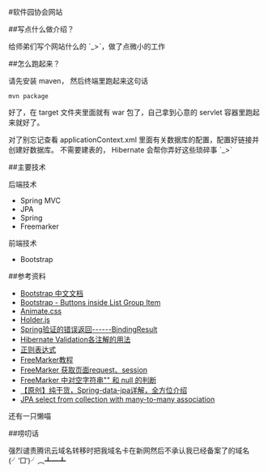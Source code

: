 #软件园协会网站

##写点什么做介绍？

给师弟们写个网站什么的 ˊ_>ˋ，做了点微小的工作

##怎么跑起来？

请先安装 maven， 然后终端里跑起来这句话

    mvn package

好了，在 target 文件夹里面就有 war 包了，自己拿到心意的 servlet 容器里跑起来就好了。

对了别忘记查看 applicationContext.xml 里面有关数据库的配置，配置好链接并创建好数据库。
不需要建表的， Hibernate 会帮你弄好这些琐碎事 ˊ_>ˋ

##主要技术

后端技术

- Spring MVC
- JPA
- Spring
- Freemarker

前端技术

- Bootstrap

##参考资料

- [Bootstrap 中文文档](http://v3.bootcss.com/)
- [Bootstrap - Buttons inside List Group Item](http://stackoverflow.com/questions/38373842/bootstrap-buttons-inside-list-group-item) 
- [Animate.css](https://daneden.github.io/animate.css/)
- [Holder.js](http://holderjs.com/)
- [Spring验证的错误返回------BindingResult](http://zyjustin9.iteye.com/blog/2002606)
- [Hibernate Validation各注解的用法](http://tcrct.iteye.com/blog/1329823)
- [正则表达式](https://zh.wikipedia.org/wiki/%E6%AD%A3%E5%88%99%E8%A1%A8%E8%BE%BE%E5%BC%8F)
- [FreeMarker教程](http://relive123-yahoo-com-cn.iteye.com/blog/818013)
- [FreeMarker 获取页面request、session](http://blog.csdn.net/feiyu8607/article/details/6557159)
- [FreeMarker 中对空字符串"" 和 null 的判断](http://www.liuqianfei.com/article/87f8317eb7ee4d3f80cd41e64d4e6240)
- [【原创】纯干货，Spring-data-jpa详解，全方位介绍](http://www.cnblogs.com/dreamroute/p/5173896.html)
- [JPA select from collection with many-to-many association](http://stackoverflow.com/questions/15153877/jpa-select-from-collection-with-many-to-many-association)

还有一只懒喵

##唠叨话

强烈谴责腾讯云域名转移时把我域名卡在新网然后不承认我已经备案了的域名 (╯‵□′)╯︵┻━┻